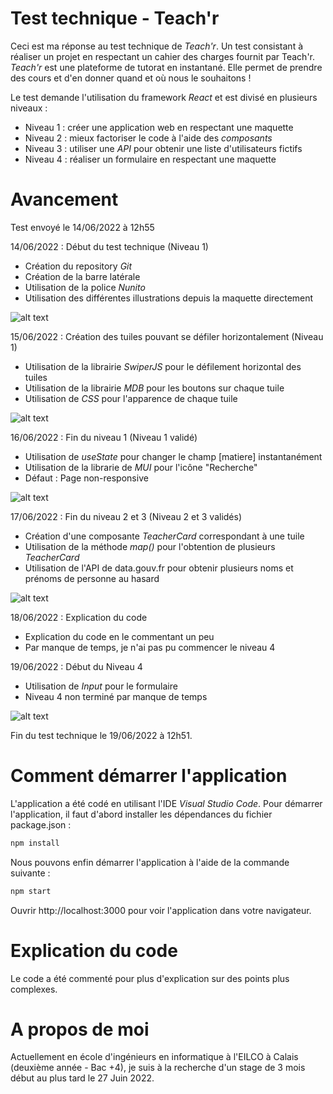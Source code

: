 # Test technique - Teach'r

Ceci est ma réponse au test technique de *Teach'r*. Un test consistant à réaliser un projet en respectant un cahier des charges fournit par Teach'r.
*Teach'r* est une plateforme de tutorat en instantané. Elle permet de prendre des cours et d'en donner quand et où nous le souhaitons ! 

Le test demande l'utilisation du framework *React* et est divisé en plusieurs niveaux :

- Niveau 1 : créer une application web en respectant une maquette
- Niveau 2 : mieux factoriser le code à l'aide des *composants*
- Niveau 3 : utiliser une *API* pour obtenir une liste d'utilisateurs fictifs
- Niveau 4 : réaliser un formulaire en respectant une maquette

# Avancement

Test envoyé le 14/06/2022 à 12h55

14/06/2022 : Début du test technique (Niveau 1)
- Création du repository *Git*
- Création de la barre latérale
- Utilisation de la police *Nunito*
- Utilisation des différentes illustrations depuis la maquette directement

![alt text](https://i.ibb.co/M7q3ywv/2022-06-16-23-24-04-Window.png)

15/06/2022 : Création des tuiles pouvant se défiler horizontalement (Niveau 1)
- Utilisation de la librairie *SwiperJS* pour le défilement horizontal des tuiles
- Utilisation de la librairie *MDB* pour les boutons sur chaque tuile
- Utilisation de *CSS* pour l'apparence de chaque tuile

![alt text](https://i.ibb.co/p2qzjtn/image.png)

16/06/2022 : Fin du niveau 1 (Niveau 1 validé)
- Utilisation de *useState* pour changer le champ [matiere] instantanément
- Utilisation de la librarie de *MUI* pour l'icône "Recherche"
- Défaut : Page non-responsive

![alt text](https://i.ibb.co/jg5SvPk/image.png)

17/06/2022 : Fin du niveau 2 et 3 (Niveau 2 et 3 validés)
- Création d'une composante *TeacherCard* correspondant à une tuile
- Utilisation de la méthode *map()* pour l'obtention de plusieurs *TeacherCard*
- Utilisation de l'API de data.gouv.fr pour obtenir plusieurs noms et prénoms de personne au hasard

![alt text](https://i.ibb.co/3y4698n/image.png)

18/06/2022 : Explication du code
- Explication du code en le commentant un peu
- Par manque de temps, je n'ai pas pu commencer le niveau 4

19/06/2022 : Début du Niveau 4
- Utilisation de *Input* pour le formulaire
- Niveau 4 non terminé par manque de temps

![alt text](https://i.ibb.co/p2qzjtn/image.png)

Fin du test technique le 19/06/2022 à 12h51.

# Comment démarrer l'application

L'application a été codé en utilisant l'IDE *Visual Studio Code*. Pour démarrer l'application, il faut d'abord installer les dépendances du fichier package.json :

```sh
npm install
```

Nous pouvons enfin démarrer l'application à l'aide de la commande suivante :

```sh
npm start
```

Ouvrir http://localhost:3000 pour voir l'application dans votre navigateur.

# Explication du code

Le code a été commenté pour plus d'explication sur des points plus complexes.

# A propos de moi

Actuellement en école d'ingénieurs en informatique à l'EILCO à Calais (deuxième année - Bac +4), je suis à la recherche d'un stage de 3 mois début au plus tard le 27 Juin 2022.
